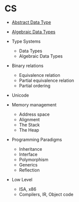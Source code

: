 # CS

- [Abstract Data Type](adt.md)
- [Algebraic Data Types](algebraic-data-types.md)



- Type Systems
  - Data Types
  - Algebraic Data Types
- Binary relations
  - Equivalence relation
  - Partial equivalence relation
  - Partial ordering
- Unicode
- Memory management
  - Address space
  - Alignment
  - The Stack
  - The Heap
- Programming Paradigms
  - Inheritance
  - Interface
  - Polymorphism
  - Generics
  - Reflection
- Low Level
  - ISA, x86
  - Compilers, IR, Object code
